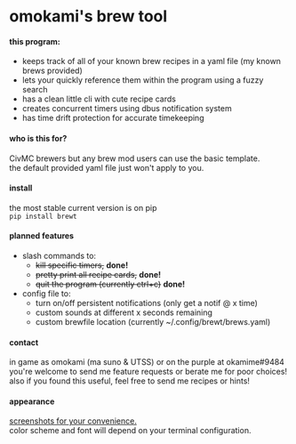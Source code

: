 # omokami's brew tool

#### this program:

- keeps track of all of your known brew recipes in a yaml file (my known brews provided)
- lets your quickly reference them within the program using a fuzzy search
- has a clean little cli with cute recipe cards
- creates concurrent timers using dbus notification system
- has time drift protection for accurate timekeeping

#### who is this for?

CivMC brewers but any brew mod users can use the basic template.  
the default provided yaml file just won't apply to you.

#### install

the most stable current version is on pip  
`pip install brewt`

#### planned features

- slash commands to:
    - ~~kill specific timers,~~ **done!**
    - ~~pretty print all recipe cards,~~ **done!**
    - ~~quit the program (currently ctrl+c)~~ **done!**
- config file to:
    - turn on/off persistent notifications (only get a notif @ x time)
    - custom sounds at different x seconds remaining
    - custom brewfile location (currently ~/.config/brewt/brews.yaml)

#### contact

in game as omokami (ma suno & UTSS) or on the purple at okamime#9484
you're welcome to send me feature requests or berate me for poor choices!
also if you found this useful, feel free to send me recipes or hints!

#### appearance

[screenshots for your convenience.](https://imgur.com/a/AiGQmxc)  
color scheme and font will depend on your terminal configuration.
